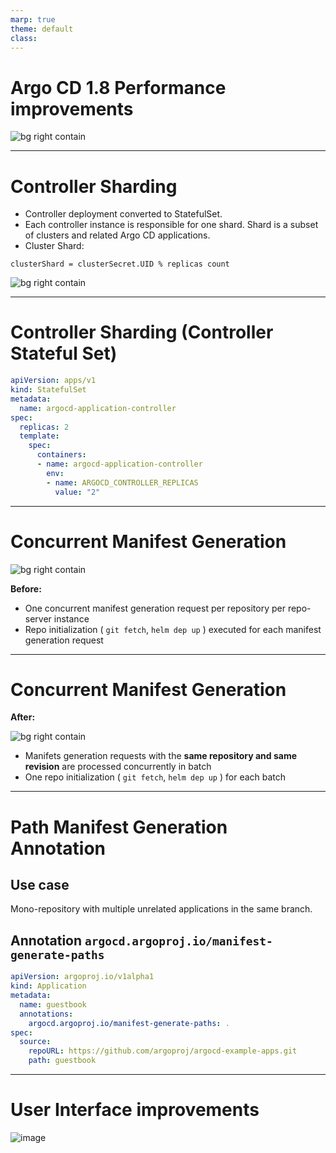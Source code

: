 ```yaml
---
marp: true
theme: default
class:
---
```


# Argo CD 1.8 Performance improvements

![bg right contain](https://raw.githubusercontent.com/argoproj/argoproj/master/docs/assets/argo.png)

---

# Controller Sharding

* Controller deployment converted to StatefulSet.
* Each controller instance is responsible for one shard. Shard is a subset of clusters and related Argo CD applications.
* Cluster Shard:
```
clusterShard = clusterSecret.UID % replicas count
```

![bg right contain](https://user-images.githubusercontent.com/426437/98052637-8e7cdd80-1deb-11eb-91e0-373b88a996b9.png)


---

# Controller Sharding (Controller Stateful Set)

```yaml
apiVersion: apps/v1
kind: StatefulSet
metadata:
  name: argocd-application-controller
spec:
  replicas: 2
  template:
    spec:
      containers:
      - name: argocd-application-controller
        env:
        - name: ARGOCD_CONTROLLER_REPLICAS
          value: "2"
```

---

# Concurrent Manifest Generation

![bg right contain](https://user-images.githubusercontent.com/426437/98054733-9f7c1d80-1df0-11eb-8d5a-3924b1690c16.png)


**Before:**

* One concurrent manifest generation request per repository per repo-server instance
* Repo initialization ( `git fetch`, `helm dep up` ) executed for each manifest generation request

---

# Concurrent Manifest Generation

**After:**

![bg right contain](https://user-images.githubusercontent.com/426437/98054771-bf134600-1df0-11eb-9037-e434b18fbc63.png)


* Manifets generation requests with the **same repository and same revision** are processed concurrently in batch
* One repo initialization ( `git fetch`, `helm dep up` )  for each batch

---

# Path Manifest Generation Annotation

## Use case

Mono-repository with multiple unrelated applications in the same branch.

## Annotation `argocd.argoproj.io/manifest-generate-paths`

```yaml
apiVersion: argoproj.io/v1alpha1
kind: Application
metadata:
  name: guestbook
  annotations:
    argocd.argoproj.io/manifest-generate-paths: .
spec:
  source:
    repoURL: https://github.com/argoproj/argocd-example-apps.git
    path: guestbook
```

---

# User Interface improvements

![image](https://user-images.githubusercontent.com/426437/98055626-cb000780-1df2-11eb-9d82-80d8dbee2475.png)
